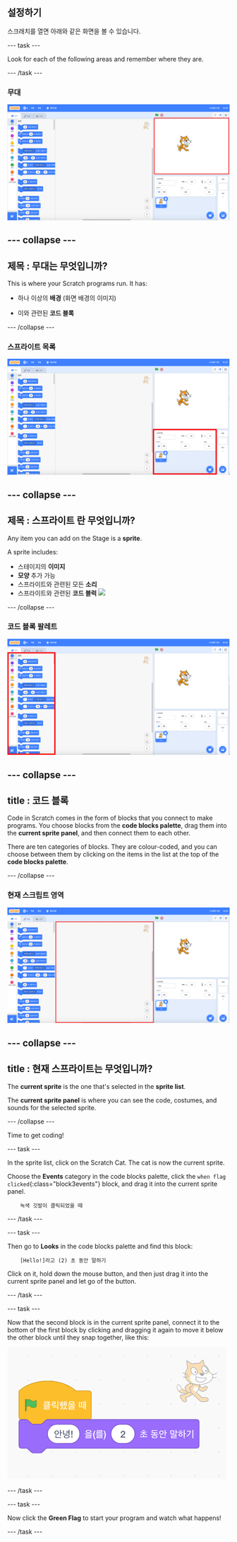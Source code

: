 ## 설정하기

스크래치를 열면 아래와 같은 화면을 볼 수 있습니다.

\--- task \---

Look for each of the following areas and remember where they are.

\--- /task \---

### 무대

![Scratch window with the stage highlighted](images/hlStage.png)

## \--- collapse \---

## 제목 : 무대는 무엇입니까?

This is where your Scratch programs run. It has:

* 하나 이상의 **배경** \(화면 배경의 이미지\)

* 이와 관련된 **코드 블록**

\--- /collapse \---

### 스프라이트 목록

![Scratch window with the sprite list highlighted](images/hlSpriteList.png)

## \--- collapse \---

## 제목 : 스프라이트 란 무엇입니까?

Any item you can add on the Stage is a **sprite**.

A sprite includes:

* 스테이지의 **이미지**
* **모양** 추가 가능
* 스프라이트와 관련된 모든 **소리**
* 스프라이트와 관련된 **코드 블럭** ![](images/setup2.png)

\--- /collapse \---

### 코드 블록 팔레트

![Scratch window with the blocks pallet highlighted](images/hlBlocksPalette.png)

## \--- collapse \---

## title : 코드 블록

Code in Scratch comes in the form of blocks that you connect to make programs. You choose blocks from the **code blocks palette**, drag them into the **current sprite panel**, and then connect them to each other.

There are ten categories of blocks. They are colour-coded, and you can choose between them by clicking on the items in the list at the top of the **code blocks palette**.

\--- /collapse \---

### 현재 스크립트 영역

![Scratch window with the current sprite panel highlighted](images/hlCurrentSpritePanel.png)

## \--- collapse \---

## title : 현재 스프라이트는 무엇입니까?

The **current sprite** is the one that's selected in the **sprite list**.

The **current sprite panel** is where you can see the code, costumes, and sounds for the selected sprite.

\--- /collapse \---

Time to get coding!

\--- task \---

In the sprite list, click on the Scratch Cat. The cat is now the current sprite.

Choose the **Events** category in the code blocks palette, click the `when flag clicked`{:class="block3events"} block, and drag it into the current sprite panel.

```blocks3
    녹색 깃발이 클릭되었을 때
```

\--- /task \---

\--- task \---

Then go to **Looks** in the code blocks palette and find this block:

```blocks3
    [Hello!]라고 (2) 초 동안 말하기
```

Click on it, hold down the mouse button, and then just drag it into the current sprite panel and let go of the button.

\--- /task \---

\--- task \---

Now that the second block is in the current sprite panel, connect it to the bottom of the first block by clicking and dragging it again to move it below the other block until they snap together, like this:

![](images/setup3.png)

\--- /task \---

\--- task \---

Now click the **Green Flag** to start your program and watch what happens!

\--- /task \---